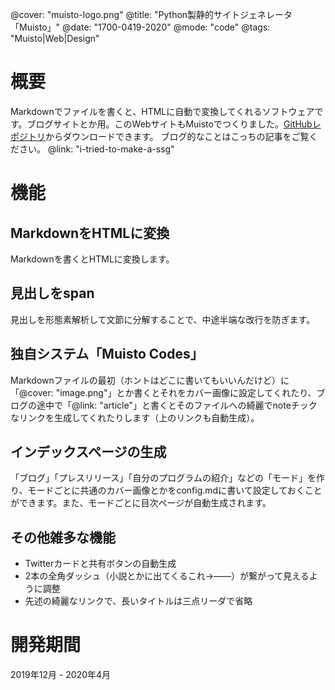 @cover: "muisto-logo.png"
@title: "Python製静的サイトジェネレータ「Muisto」"
@date: "1700-0419-2020"
@mode: "code"
@tags: "Muisto|Web|Design"

# 概要
Markdownでファイルを書くと、HTMLに自動で変換してくれるソフトウェアです。ブログサイトとか用。このWebサイトもMuistoでつくりました。[GitHubレポジトリ](https://github.com/mamoruitoi/muisto)からダウンロードできます。
ブログ的なことはこっちの記事をご覧ください。
@link: "i-tried-to-make-a-ssg"

# 機能
## MarkdownをHTMLに変換
Markdownを書くとHTMLに変換します。
## 見出しをspan
見出しを形態素解析して文節に分解することで、中途半端な改行を防ぎます。
## 独自システム「Muisto Codes」
Markdownファイルの最初（ホントはどこに書いてもいいんだけど）に「@cover: "image.png"」とか書くとそれをカバー画像に設定してくれたり、ブログの途中で「@link: "article"」と書くとそのファイルへの綺麗でnoteチックなリンクを生成してくれたりします（上のリンクも自動生成）。
## インデックスページの生成
「ブログ」「プレスリリース」「自分のプログラムの紹介」などの「モード」を作り、モードごとに共通のカバー画像とかをconfig.mdに書いて設定しておくことができます。また、モードごとに目次ページが自動生成されます。
## その他雑多な機能
- Twitterカードと共有ボタンの自動生成
- 2本の全角ダッシュ（小説とかに出てくるこれ→——）が繋がって見えるように調整
- 先述の綺麗なリンクで、長いタイトルは三点リーダで省略

# 開発期間
2019年12月 - 2020年4月